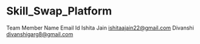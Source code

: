 # Skill_Swap_Platform
Team Member
Name            Email Id
Ishita Jain     ishitaajain22@gmail.com
Divanshi        divanshigarg8@gmail.com

